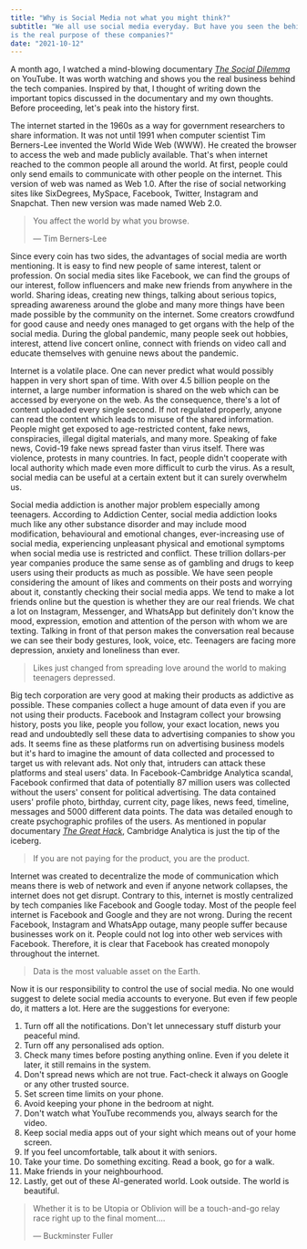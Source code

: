 ```yaml
---
title: "Why is Social Media not what you might think?"
subtitle: "We all use social media everyday. But have you seen the behind-the-scenes? What
is the real purpose of these companies?"
date: "2021-10-12"
---
```


A month ago, I watched a mind-blowing documentary [_The Social Dilemma_](https://www.netflix.com/in/title/81254224) on YouTube. It was worth watching and shows you the real business behind the tech companies. Inspired by that, I thought of writing down the important topics discussed in the documentary and my own thoughts. Before proceeding, let's peak into the history first.

The internet started in the 1960s as a way for government researchers to share information. It was not until 1991 when computer scientist Tim Berners-Lee invented the World Wide Web (WWW). He created the browser to access the web and made publicly available. That's when internet reached to the common people all around the world. At first, people could only send emails to communicate with other people on the internet. This version of web was named as Web 1.0. After the rise of social networking sites like SixDegrees, MySpace, Facebook, Twitter, Instagram and Snapchat. Then new version was made named Web 2.0.

<blockquote class="blockquote">
<p class="bq-text">You affect the world by what you browse.</p>
<p class="bq-text bq-credit">—  Tim Berners-Lee</p>
</blockquote>

Since every coin has two sides, the advantages of social media are worth mentioning. It is easy to find new people of same interest, talent or profession. On social media sites like Facebook, we can find the groups of our interest, follow influencers and make new friends from anywhere in the world. Sharing ideas, creating new things, talking about serious topics, spreading awareness around the globe and many more things have been made possible by the community on the internet. Some creators crowdfund for good cause and needy ones managed to get organs with the help of the social media. During the global pandemic, many people seek out hobbies, interest, attend live concert online, connect with friends on video call and educate themselves with genuine news about the pandemic.

Internet is a volatile place. One can never predict what would possibly happen in very short span of time. With over 4.5 billion people on the internet, a large number information is shared on the web which can be accessed by everyone on the web. As the consequence, there's a lot of content uploaded every single second. If not regulated properly, anyone can read the content which leads to misuse of the shared information. People might get exposed to age-restricted content, fake news, conspiracies, illegal digital materials, and many more. Speaking of fake news, Covid-19 fake news spread faster than virus itself. There was violence, protests in many countries. In fact, people didn't cooperate with local authority which made even more difficult to curb the virus. As a result, social media can be useful at a certain extent but it can surely overwhelm us.

Social media addiction is another major problem especially among teenagers. According to Addiction Center, social media addiction looks much like any other substance disorder and may include mood modification, behavioural and emotional changes, ever-increasing use of social media, experiencing unpleasant physical and emotional symptoms when social media use is restricted and conflict. These trillion dollars-per year companies produce the same sense as of gambling and drugs to keep users using their products as much as possible. We have seen people considering the amount of likes and comments on their posts and worrying about it, constantly checking their social media apps. We tend to make a lot friends online but the question is whether they are our real friends. We chat a lot on Instagram, Messenger, and WhatsApp but definitely don't know the mood, expression, emotion and attention of the person with whom we are texting. Talking in front of that person makes the conversation real because we can see their body gestures, look, voice, etc. Teenagers are facing more depression, anxiety and loneliness than ever.

> 
<blockquote class="blockquote">
<p class="bq-text">Likes just changed from spreading love around the world to making teenagers depressed.</p>
</blockquote>

Big tech corporation are very good at making their products as addictive as possible. These companies collect a huge amount of data even if you are not using their products. Facebook and Instagram collect your browsing history, posts you like, people you follow, your exact location, news you read and undoubtedly sell these data to advertising companies to show you ads. It seems fine as these platforms run on advertising business models but it's hard to imagine the amount of data collected and processed to target us with relevant ads. Not only that, intruders can attack these platforms and steal users' data. In Facebook-Cambridge Analytica scandal, Facebook confirmed that data of potentially 87 million users was collected without the users' consent for political advertising. The data contained users' profile photo, birthday, current city, page likes, news feed, timeline, messages and 5000 different data points. The data was detailed enough to create psychographic profiles of the users. As mentioned in popular documentary [_The Great Hack_](https://www.netflix.com/in/title/80117542), Cambridge Analytica is just the tip of the iceberg.

<blockquote class="blockquote">
<p class="bq-text">If you are not paying for the product, you are the product.</p>
</blockquote>


Internet was created to decentralize the mode of communication which means there is web of network and even if anyone network collapses, the internet does not get disrupt. Contrary to this, internet is mostly centralized by tech companies like Facebook and Google today. Most of the people feel internet is Facebook and Google and they are not wrong. During the recent Facebook, Instagram and WhatsApp outage, many people suffer because businesses work on it. People could not log into other web services with Facebook. Therefore, it is clear that Facebook has created monopoly throughout the internet.

<blockquote class="blockquote">
<p class="bq-text">Data is the most valuable asset on the Earth.</p>
</blockquote>


Now it is our responsibility to control the use of social media. No one would suggest to delete social media accounts to everyone. But even if few people do, it matters a lot. Here are the suggestions for everyone:

1.  Turn off all the notifications. Don't let unnecessary stuff disturb your peaceful mind.
2.  Turn off any personalised ads option.
3.  Check many times before posting anything online. Even if you delete it later, it still remains in the system.
4.  Don't spread news which are not true. Fact-check it always on Google or any other trusted source.
5.  Set screen time limits on your phone.
6.  Avoid keeping your phone in the bedroom at night.
7.  Don't watch what YouTube recommends you, always search for the video.
8.  Keep social media apps out of your sight which means out of your home screen.
9.  If you feel uncomfortable, talk about it with seniors.
10.  Take your time. Do something exciting. Read a book, go for a walk.
11.  Make friends in your neighbourhood.
12.  Lastly, get out of these AI-generated world. Look outside. The world is beautiful.

<blockquote class="blockquote">
<p class="bq-text">Whether it is to be Utopia or Oblivion will be a touch-and-go relay race right up to the final moment....</p>
<p class="bq-text bq-credit">—  Buckminster Fuller</p>
</blockquote>